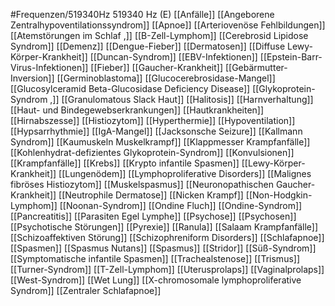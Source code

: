 #Frequenzen/519340Hz
519340 Hz (E)
[[Anfälle]]
[[Angeborene Zentralhypoventilationssyndrom]]
[[Apnoe]]
[[Arteriovenöse Fehlbildungen]]
[[Atemstörungen im Schlaf ,]]
[[B-Zell-Lymphom]]
[[Cerebrosid Lipidose Syndrom]]
[[Demenz]]
[[Dengue-Fieber]]
[[Dermatosen]]
[[Diffuse Lewy-Körper-Krankheit]]
[[Duncan-Syndrom]]
[[EBV-Infektionen]]
[[Epstein-Barr-Virus-Infektionen]]
[[Fieber]]
[[Gaucher-Krankheit]]
[[Gebärmutter-Inversion]]
[[Germinoblastoma]]
[[Glucocerebrosidase-Mangel]]
[[Glucosylceramid Beta-Glucosidase Deficiency Disease]]
[[Glykoprotein-Syndrom ,]]
[[Granulomatous Slack Haut]]
[[Halitosis]]
[[Harnverhaltung]]
[[Haut- und Bindegewebserkrankungen]]
[[Hautkrankheiten]]
[[Hirnabszesse]]
[[Histiozytom]]
[[Hyperthermie]]
[[Hypoventilation]]
[[Hypsarrhythmie]]
[[IgA-Mangel]]
[[Jacksonsche Seizure]]
[[Kallmann Syndrom]]
[[Kaumuskeln Muskelkrampf]]
[[Klappmesser Krampfanfälle]]
[[Kohlenhydrat-defizientes Glykoprotein-Syndrom]]
[[Konvulsionen]]
[[Krampfanfälle]]
[[Krebs]]
[[Krypto infantile Spasmen]]
[[Lewy-Körper-Krankheit]]
[[Lungenödem]]
[[Lymphoproliferative Disorders]]
[[Malignes fibröses Histiozytom]]
[[Muskelspasmus]]
[[Neuronopathischen Gaucher-Krankheit]]
[[Neutrophile Dermatose]]
[[Nicken Krampf]]
[[Non-Hodgkin-Lymphom]]
[[Noonan-Syndrom]]
[[Ondine Fluch]]
[[Ondine-Syndrom]]
[[Pancreatitis]]
[[Parasiten Egel Lymphe]]
[[Psychose]]
[[Psychosen]]
[[Psychotische Störungen]]
[[Pyrexie]]
[[Ranula]]
[[Salaam Krampfanfälle]]
[[Schizoaffektiven Störung]]
[[Schizophreniform Disorders]]
[[Schlafapnoe]]
[[Spasmen]]
[[Spasmus Nutans]]
[[Spasmus]]
[[Stridor]]
[[Süß-Syndrom]]
[[Symptomatische infantile Spasmen]]
[[Trachealstenose]]
[[Trismus]]
[[Turner-Syndrom]]
[[T-Zell-Lymphom]]
[[Uterusprolaps]]
[[Vaginalprolaps]]
[[West-Syndrom]]
[[Wet Lung]]
[[X-chromosomale lymphoproliferative Syndrom]]
[[Zentraler Schlafapnoe]]